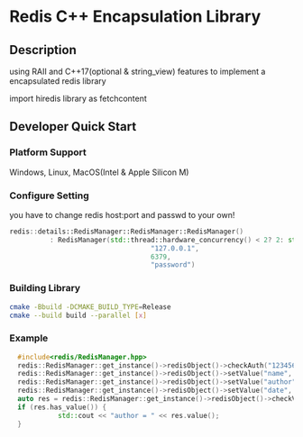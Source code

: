 # Redis C++ Encapsulation Library

## Description

using RAII and C++17(optional & string_view)  features to implement a encapsulated redis library 

import hiredis library as fetchcontent

## Developer Quick Start

### Platform Support

Windows, Linux, MacOS(Intel & Apple Silicon M)

### Configure Setting

you have to change redis host:port and passwd to your own!
```c++
redis::details::RedisManager::RedisManager::RedisManager()
          : RedisManager(std::thread::hardware_concurrency() < 2? 2: std::thread::hardware_concurrency(),
                                   "127.0.0.1",
                                   6379,
                                   "password")
```

### Building Library

```bash
cmake -Bbuild -DCMAKE_BUILD_TYPE=Release
cmake --build build --parallel [x]
```

### Example

```c++
  #include<redis/RedisManager.hpp>
  redis::RedisManager::get_instance()->redisObject()->checkAuth("123456");
  redis::RedisManager::get_instance()->redisObject()->setValue("name", "redis");
  redis::RedisManager::get_instance()->redisObject()->setValue("author", "lph");
  redis::RedisManager::get_instance()->redisObject()->setValue("date", "9-8-2024");
  auto res = redis::RedisManager::get_instance()->redisObject()->checkValue("author");
  if (res.has_value()) {
            std::cout << "author = " << res.value();
  }
```

